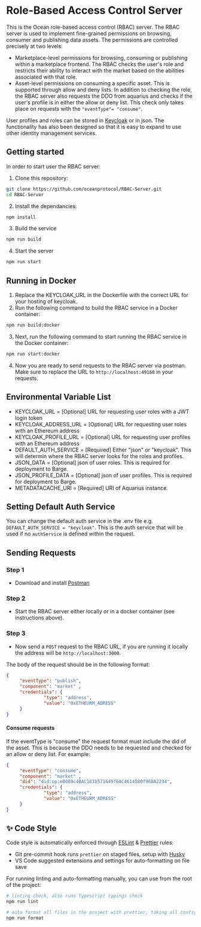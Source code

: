 # Role-Based Access Control Server

This is the Ocean role-based access control (RBAC) server. The RBAC server is used to implement fine-grained permissions on browsing, consumer and publishing data assets. The permissions are controlled precisely at two levels:

- Marketplace-level permissions for browsing, consuming or publishing within a marketplace frontend. The RBAC checks the user's role and restricts their ability to interact with the market based on the abilities associated with that role.
- Asset-level permissions on consuming a specific asset. This is supported through allow and deny lists. In addition to checking the role, the RBAC server also requests the DDO from aquarius and checks if the user's profile is in either the allow or deny list. This check only takes place on requests with the `"eventType"= "consume"`.

User profiles and roles can be stored in [Keycloak](https://www.keycloak.org/) or in json. The functionality has also been designed so that it is easy to expand to use other identity management services.

## Getting started

In order to start user the RBAC server:

1. Clone this repository:

```Bash
git clone https://github.com/oceanprotocol/RBAC-Server.git
cd RBAC-Server
```

2. Install the dependancies:

```Bash
npm install
```

3. Build the service

```Bash
npm run build
```

4. Start the server

```Bash
npm run start
```

## Running in Docker

1. Replace the KEYCLOAK_URL in the Dockerfile with the correct URL for your hosting of keycloak.
2. Run the following command to build the RBAC service in a Docker container:

```Bash
npm run build:docker
```

3. Next, run the following command to start running the RBAC service in the Docker container:

```Bash
npm run start:docker
```

4. Now you are ready to send requests to the RBAC server via postman. Make sure to replace the URL to `http://localhost:49160` in your requests.

## Environmental Variable List

- KEYCLOAK_URL = [Optional] URL for requesting user roles with a JWT login token
- KEYCLOAK_ADDRESS_URL = [Optional] URL for requesting user roles with an Ethereum address
- KEYCLOAK_PROFILE_URL = [Optional] URL for requesting user profiles with an Ethereum address
- DEFAULT_AUTH_SERVICE = [Required] Either "json" or "keycloak". This will determin where the RBAC server looks for the roles and profiles.
- JSON_DATA = [Optional] json of user roles. This is required for deployment to Barge.
- JSON_PROFILE_DATA = [Optional] json of user profiles. This is required for deployment to Barge.
- METADATACACHE_URI = [Required] URI of Aquarius instance.

## Setting Default Auth Service

You can change the default auth service in the .env file e.g. `DEFAULT_AUTH_SERVICE = "keycloak"`. This is the auth service that will be used if no `authService` is defined within the request.

## Sending Requests

### Step 1

- Download and install [Postman](https://www.postman.com/downloads/)

### Step 2

- Start the RBAC server either locally or in a docker container (see instructions above).

### Step 3

- Now send a `POST` request to the RBAC URL, if you are running it locally the address will be `http://localhost:3000`.

The body of the request should be in the following format:

```JSON
{
     "eventType": "publish",
     "component": "market" ,
     "credentials": {
              "type": "address",
              "value": "0xETHEURM_ADRESS"
     }
}
```

#### Consume requests

If the eventType is "consume" the request format must include the did of the asset. This is because the DDO needs to be requested and checked for an allow or deny list. For example:

```JSON
{
     "eventType": "consume",
     "component": "market" ,
     "did": "did:op:e0089c4BAC163b571649f6AC4614580f968A2294",
     "credentials": {
              "type": "address",
              "value": "0xETHEURM_ADRESS"
     }
}
```

## ✨ Code Style

Code style is automatically enforced through [ESLint](https://eslint.org) & [Prettier](https://prettier.io) rules:

- Git pre-commit hook runs `prettier` on staged files, setup with [Husky](https://typicode.github.io/husky)
- VS Code suggested extensions and settings for auto-formatting on file save

For running linting and auto-formatting manually, you can use from the root of the project:

```bash
# linting check, also runs Typescript typings check
npm run lint

# auto format all files in the project with prettier, taking all configs into account
npm run format
```
